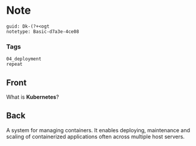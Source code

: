 # Note
```
guid: Dk-(?+<ogt
notetype: Basic-d7a3e-4ce08
```

### Tags
```
04_deployment
repeat
```

## Front
What is <b>Kubernetes</b>?

## Back
A system for managing containers. It enables deploying, maintenance and scaling of containerized applications often across multiple host servers.
